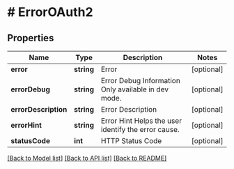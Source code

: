 # # ErrorOAuth2

## Properties

Name | Type | Description | Notes
------------ | ------------- | ------------- | -------------
**error** | **string** | Error | [optional]
**errorDebug** | **string** | Error Debug Information  Only available in dev mode. | [optional]
**errorDescription** | **string** | Error Description | [optional]
**errorHint** | **string** | Error Hint  Helps the user identify the error cause. | [optional]
**statusCode** | **int** | HTTP Status Code | [optional]

[[Back to Model list]](../../README.md#models) [[Back to API list]](../../README.md#endpoints) [[Back to README]](../../README.md)
